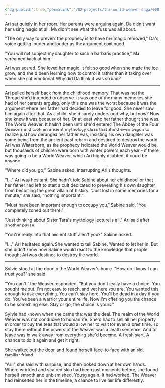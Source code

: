 ```yaml
---
{"dg-publish":true,"permalink":"/02-projects/the-world-weaver-saga/000-draft-chapters/episode-9/"}
---
```


Ari sat quietly in her room.  Her parents were arguing again.  Da didn't want her using magic at all.  Ma didn't see what the fuss was all about.  

"The only way to prevent the prophecy is to have her magic removed," Da's voice getting louder and louder as the argument continued.

"You will not subject my daughter to such a barbaric practice," Ma screamed back at him.

Ari was scared.  She loved her magic.  It felt so good when she made the ice grow, and she'd been learning how to control it rather than it taking over when she got emotional.  Why did Da think it was so bad?

---
Ari pulled herself back from the childhood memory.  That was not the Thread she'd intended to observe.  It was one of the many memories she had of her parents arguing, only this one was the worst because it was the argument where her father had decided to leave for good.  She never saw him again after that.  As a child, she'd barely understood why, but now?  Now she knew it was because of her.  Or at least who her father thought she was.  The World Weaver.  It hadn't been until she'd entered The Abbey of the Four Seasons and took an ancient mythology class that she'd even begun to realize just how deranged her father was, insisting his own daughter was some being from the ancient past reborn and destined to destroy the world.  Ari was Winterborn, as the prophecy indicated the World Weaver would be, but thousands of children were born with winter powers each year - if there was going to be a World Weaver, which Ari highly doubted, it could be anyone.

"Where did you go," Sabine asked, interrupting Ari's thoughts.

"I..." Ari was hesitant.  She hadn't told Sabine about her childhood, or that her father had left to start a cult dedicated to preventing his own daughter from becoming the great villain of history.  "Just lost in some memories for a minute," she said, "nothing important."

"Must have been important enough to occupy you," Sabine said.  "You completely zoned out there."

"Just thinking about Sister Tara's mythology lecture is all," Ari said after another pause.

"You're really into that ancient stuff aren't you?" Sabine asked.

"I..." Ari hesitated again.  She wanted to tell Sabine.  Wanted to let her in.  But she didn't know how Sabine would react to the knowledge that people thought Ari was destined to destroy the world.

---
Sylvie stood at the door to the World Weaver's home.  "How do I know I can trust you?" she said

"You can't," the Weaver responded.  "But you don't really have a choice.  You sought me out.  I'm not easy to reach, and yet here you are.  You wanted this enough to risk everything.  You can't stay here.  You'll be dead in a day if you do.  You've been a warrior your entire life.  Now I'm offering you the chance to be something else.  Stay or go, the choice is yours."

Sylvie had known when she came that was the deal.  The realm of the World Weaver was not conducive to human life.  She'd had to sell all her property in order to buy the teas that would allow her to visit for even a brief time.  To stay there without the powers of the Weaver was a death sentence.  And to leave was to walk away from everything she'd become.  A fresh start.  A chance to do it again and get it right.

She walked out the door, and found herself face-to-face with an old, familiar friend.

"Ari!" she said with surprise, and then looked down at her own hands.  Where wrinkled and scarred skin had been just moments before, she found herself smooth and unblemished.  Young again.  It had worked.  The Weaver had reinserted her in the timeline, a chance to live her life differently.
